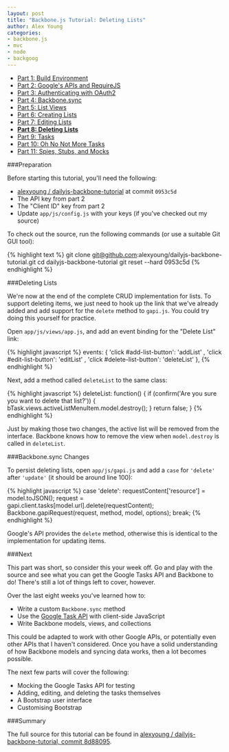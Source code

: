 ```yaml
---
layout: post
title: "Backbone.js Tutorial: Deleting Lists"
author: Alex Young
categories: 
- backbone.js
- mvc
- node
- backgoog
---
```


<ul class="parts">
  <li><a href="http://dailyjs.com/2012/11/29/backbone-tutorial-1/">Part 1: Build Environment</a></li>
  <li><a href="http://dailyjs.com/2012/12/06/backbone-tutorial-2/">Part 2: Google's APIs and RequireJS</a></li>
  <li><a href="http://dailyjs.com/2012/12/13/backbone-tutorial-3/">Part 3: Authenticating with OAuth2</a></li>
  <li><a href="http://dailyjs.com/2012/12/20/backbone-tutorial-4/">Part 4: Backbone.sync</a></li>
  <li><a href="http://dailyjs.com/2012/12/27/backbone-tutorial-5/">Part 5: List Views</a></li>
  <li><a href="http://dailyjs.com/2013/01/03/backbone-tutorial-6/">Part 6: Creating Lists</a></li>
  <li><a href="http://dailyjs.com/2013/01/10/backbone-tutorial-7/">Part 7: Editing Lists</a></li>
  <li><a href="http://dailyjs.com/2013/01/17/backbone-tutorial-8/"><strong>Part 8: Deleting Lists</strong></a></li>
  <li><a href="http://dailyjs.com/2013/01/24/backbone-tutorial-9/">Part 9: Tasks</a></li>
  <li><a href="http://dailyjs.com/2013/01/31/backbone-tutorial-10/">Part 10: Oh No Not More Tasks</a></li>
  <li><a href="http://dailyjs.com/2013/02/07/backbone-tutorial-11/">Part 11: Spies, Stubs, and Mocks</a></li>
</ul>

###Preparation

Before starting this tutorial, you'll need the following:

* [alexyoung / dailyjs-backbone-tutorial](https://github.com/alexyoung/dailyjs-backbone-tutorial) at commit `0953c5d`
* The API key from part 2
* The "Client ID" key from part 2
* Update `app/js/config.js` with your keys (if you've checked out my source)

To check out the source, run the following commands (or use a suitable Git GUI tool):

{% highlight text %}
git clone git@github.com:alexyoung/dailyjs-backbone-tutorial.git
cd dailyjs-backbone-tutorial
git reset --hard 0953c5d
{% endhighlight %}

###Deleting Lists

We're now at the end of the complete CRUD implementation for lists.  To support deleting items, we just need to hook up the link that we've already added and add support for the `delete` method to `gapi.js`.  You could try doing this yourself for practice.

Open `app/js/views/app.js`, and add an event binding for the "Delete List" link:

{% highlight javascript %}
events: {
  'click #add-list-button': 'addList'
, 'click #edit-list-button': 'editList'
, 'click #delete-list-button': 'deleteList'
},
{% endhighlight %}

Next, add a method called `deleteList` to the same class:

{% highlight javascript %}
deleteList: function() {
  if (confirm('Are you sure you want to delete that list?')) {
    bTask.views.activeListMenuItem.model.destroy();
  }
  return false;
}
{% endhighlight %}

Just by making those two changes, the active list will be removed from the interface.  Backbone knows how to remove the view when `model.destroy` is called in `deleteList`.

###Backbone.sync Changes

To persist deleting lists, open `app/js/gapi.js` and add a `case` for `'delete'` after `'update'` (it should be around line 100):

{% highlight javascript %}
case 'delete':
  requestContent['resource'] = model.toJSON();
  request = gapi.client.tasks[model.url].delete(requestContent);
  Backbone.gapiRequest(request, method, model, options);
break;
{% endhighlight %}

Google's API provides the `delete` method, otherwise this is identical to the implementation for updating items.

###Next

This part was short, so consider this your week off.  Go and play with the source and see what you can get the Google Tasks API and Backbone to do!  There's still a lot of things left to cover, however.

Over the last eight weeks you've learned how to:

* Write a custom `Backbone.sync` method
* Use the [Google Task API](https://developers.google.com/google-apps/tasks/) with client-side JavaScript
* Write Backbone models, views, and collections

This could be adapted to work with other Google APIs, or potentially even other APIs that I haven't considered.  Once you have a solid understanding of how Backbone models and syncing data works, then a lot becomes possible.

The next few parts will cover the following:

* Mocking the Google Tasks API for testing
* Adding, editing, and deleting the tasks themselves
* A Bootstrap user interface
* Customising Bootstrap

###Summary

The full source for this tutorial can be found in [alexyoung / dailyjs-backbone-tutorial, commit 8d88095](https://github.com/alexyoung/dailyjs-backbone-tutorial/tree/8d88095de512c084ccf4cb28e49844df05396e0f).

